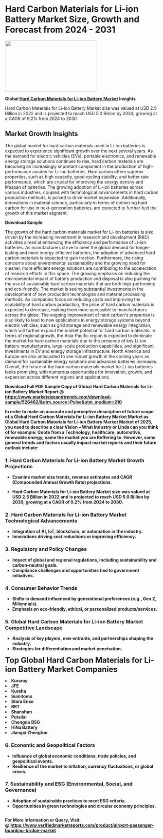 <H1>Hard Carbon Materials for Li-ion Battery Market Size, Growth and Forecast from 2024 - 2031</H1><img class="aligncenter size-medium wp-image-584254" src="https://thirdeyenews.in/wp-content/uploads/2024/09/Global-Market-Research-300x168.jpeg" alt="" width="300" height="168" /><p><strong>Global&nbsp;<a href="https://www.marketsizeandtrends.com/download-sample/526462/&amp;utm_source=Pulse&amp;utm_medium=210">Hard Carbon Materials for Li-ion Battery Market</a> Insights</strong></p><p>Hard Carbon Materials for Li-ion Battery Market size was valued at USD 2.5 Billion in 2022 and is projected to reach USD 5.0 Billion by 2030, growing at a CAGR of 9.2% from 2024 to 2030.</p><p><h2>Market Growth Insights</h2> <p>The global market for hard carbon materials used in Li-ion batteries is expected to experience significant growth over the next several years. As the demand for electric vehicles (EVs), portable electronics, and renewable energy storage solutions continues to rise, hard carbon materials are becoming an increasingly important component in the production of high-performance anodes for Li-ion batteries. Hard carbon offers superior properties, such as high capacity, good cycling stability, and better rate performance, which are crucial for improving the energy density and lifespan of batteries. The growing adoption of Li-ion batteries across various industries, coupled with technological advancements in hard carbon production methods, is poised to drive market expansion. Additionally, innovations in material science, particularly in terms of optimizing hard carbon for use in next-generation batteries, are expected to further fuel the growth of this market segment.</p> <p><strong>Download Sample</strong></p> <p>The growth of the hard carbon materials market for Li-ion batteries is also driven by the increasing investment in research and development (R&D) activities aimed at enhancing the efficiency and performance of Li-ion batteries. As manufacturers strive to meet the global demand for longer-lasting and more energy-efficient batteries, the adoption of advanced hard carbon materials is expected to gain traction. Furthermore, the rising concerns about environmental sustainability and the growing need for cleaner, more efficient energy solutions are contributing to the acceleration of research efforts in this space. The growing emphasis on reducing the environmental impact of battery production and disposal is also pushing for the use of sustainable hard carbon materials that are both high-performing and eco-friendly. The market is seeing substantial investments in the development of new production technologies and material processing methods. As companies focus on reducing costs and improving the scalability of hard carbon production, the price of hard carbon materials is expected to decrease, making them more accessible to manufacturers across the globe. The ongoing improvement of hard carbon's properties is also likely to lead to new applications in energy storage systems beyond electric vehicles, such as grid storage and renewable energy integration, which will further expand the market potential for hard carbon materials. In terms of regional growth, the Asia-Pacific region is expected to dominate the market for hard carbon materials due to the presence of key Li-ion battery manufacturers, large-scale production capabilities, and significant investments in EV and energy storage infrastructure. North America and Europe are also anticipated to see robust growth in the coming years as demand for sustainable energy solutions and advanced batteries increases. Overall, the future of the hard carbon materials market for Li-ion batteries looks promising, with numerous opportunities for innovation, growth, and expansion across different regions and applications.</p> <p><strong></p><p><span class=""><strong>Download Full PDF Sample Copy of Global Hard Carbon Materials for Li-ion Battery Market Report</strong> @ <a href="https://www.marketsizeandtrends.com/download-sample/526462/&amp;utm_source=Pulse&amp;utm_medium=210" target="_blank">https://www.marketsizeandtrends.com/download-sample/526462/&amp;utm_source=Pulse&amp;utm_medium=210</a></span></p><p>In order to make an accurate and perceptive description of future scope of a Global&nbsp;Hard Carbon Materials for Li-ion Battery Market Market as Global&nbsp;Hard Carbon Materials for Li-ion Battery Market Market of 2025, you need to describe a clear Vision &ndash; What Industry or Linda can you think of for example: Quote from a Technology, healthcare, automotive, renewable energy, name the market you are Reffering to. However, some general trends and factors usually impact market reports and their future outlook include:</p><h3>1.&nbsp;<strong>Hard Carbon Materials for Li-ion Battery Market Growth Projections</strong></h3><ul><li>Examine market size trends, revenue estimates and CAGR (Compounded Annual Growth Rate) projections.</li><li><p>Hard Carbon Materials for Li-ion Battery Market size was valued at USD 2.5 Billion in 2022 and is projected to reach USD 5.0 Billion by 2030, growing at a CAGR of 9.2% from 2024 to 2030.</p></li></ul><h3>2.&nbsp;<strong>Hard Carbon Materials for Li-ion Battery Market Technological Advancements</strong></h3><ul><li>Integration of AI, IoT, blockchain, or automation in the industry.</li><li>Innovations driving cost reductions or improving efficiency.</li></ul><h3>3.&nbsp;<strong>Regulatory and Policy Changes</strong></h3><ul><li>Impact of global and regional regulations, including sustainability and carbon-neutral goals.</li><li>Compliance challenges and opportunities tied to government initiatives.</li></ul><h3>4.&nbsp;<strong>Consumer Behavior Trends</strong></h3><ul><li>Shifts in demand influenced by generational preferences (e.g., Gen Z, Millennials).</li><li>Emphasis on eco-friendly, ethical, or personalized products/services.</li></ul><h3>5.&nbsp;<strong>Global Hard Carbon Materials for Li-ion Battery Market Competitive Landscape</strong></h3><ul><li>Analysis of key players, new entrants, and partnerships shaping the industry.</li><li>Strategies for differentiation and market penetration.</li></ul><p data-pm-slice="1 1 []"><span style="color: inherit; font-family: inherit; font-size: 25px;">Top Global Hard Carbon Materials for Li-ion Battery Market Companies</span></p><div class="" data-test-id=""><p><li>Kuraray</li><li> JFE</li><li> Kureha</li><li> Sumitomo</li><li> Stora Enso</li><li> BRT</li><li> Shanshan</li><li> Putailai</li><li> Chengdu BSG</li><li> HiNa Battery</li><li> Jiangxi Zhengtuo</li></p></div><h3>6.&nbsp;<strong>Economic and Geopolitical Factors</strong></h3><ul><li>Influence of global economic conditions, trade policies, and geopolitical events.</li><li>Resilience of the market to inflation, currency fluctuations, or global crises.</li></ul><h3>7.&nbsp;<strong>Sustainability and ESG (Environmental, Social, and Governance)</strong></h3><ul><li>Adoption of sustainable practices to meet ESG criteria.</li><li>Opportunities in green technologies and circular economy principles.</li></ul><h2><strong style="font-size: 14px;">For More Information or Query, Visit @&nbsp;</strong><a style="background-color: #ffffff; font-size: 14px;" href="https://www.marketsizeandtrends.com/report/hard-carbon-materials-for-li-ion-battery-market/" target="_blank">https://www.verifiedmarketreports.com/product/airport-passenger-boarding-bridge-market</a></h2>
